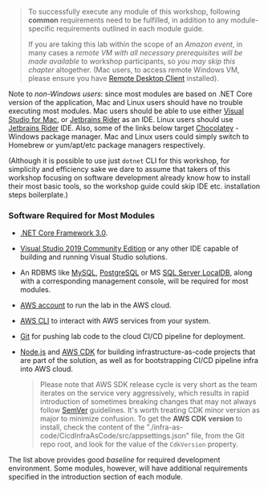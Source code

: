 <!--
+++
title = "Prerequisites"
date = 2019-10-11T17:39:00-04:00
weight = 20
+++
-->

> To successfully execute any module of this workshop, following **common** requirements need to be fulfilled, in addition to any module-specific requirements outlined in each module guide. 
> 
> If you are taking this lab within the scope of an *Amazon event*, in many cases a *remote VM with all necessary prerequisites will be made available* to workshop participants, so *you may skip this chapter* altogether. (Mac users, to access remote Windows VM, please ensure you have [Remote Desktop Client](https://apps.apple.com/us/app/microsoft-remote-desktop-10/id1295203466) installed).

Note to *non-Windows users*: since most modules are based on .NET Core version of the application, Mac and Linux users should have no trouble executing most modules. Mac users should be able to use either [Visual Studio for Mac](https://docs.microsoft.com/en-us/visualstudio/mac/installation?view=vsmac-2019), or [Jetbrains Rider](https://www.jetbrains.com/rider/download/#section=mac) as an IDE. Linux users should use [Jetbrains Rider](https://www.jetbrains.com/rider/download/#section=linux) IDE. Also, some of the links below target [Chocolatey](https://chocolatey.org/) - Windows package manager. Mac and Linux users could simply switch to Homebrew or yum/apt/etc package managers respectively.

(Although it is possible to use just `dotnet` CLI for this workshop, for simplicity and efficiency sake we dare to assume that takers of this workshop focusing on software development already know how to install their most basic tools, so the workshop guide could skip IDE etc. installation steps boilerplate.)

### Software Required for Most Modules

* [.NET Core Framework 3.0](https://dotnet.microsoft.com/download).
* [Visual Studio 2019 Community Edition](https://visualstudio.microsoft.com/downloads/) or any other IDE capable of building and running Visual Studio solutions.
* An RDBMS like [MySQL](https://chocolatey.org/packages/mysql), [PostgreSQL](https://chocolatey.org/packages/postgresql) or MS [SQL Server LocalDB](https://chocolatey.org/packages/sqllocaldb), along with a corresponding management console, will be required for most modules.
* [AWS account](https://aws.amazon.com/premiumsupport/knowledge-center/create-and-activate-aws-account/) to run the lab in the AWS cloud.
* [AWS CLI](https://aws.amazon.com/cli/) to interact with AWS services from your system.
* [Git](https://chocolatey.org/packages/git) for pushing lab code to the cloud CI/CD pipeline for deployment.
* [Node.js](https://nodejs.org/en/download/) and [AWS CDK](https://docs.aws.amazon.com/cdk/latest/guide/getting_started.html) for building infrastructure-as-code projects that are part of the solution, as well as for bootstrapping CI/CD pipeline infra into AWS cloud.
  
  > Please note that AWS SDK release cycle is very short as the team iterates on the service very aggressively, which results in rapid introduction of sometimes breaking changes that may not always follow [SemVer](https://semver.org/) guidelines. It's worth treating CDK minor version as major to minimize confusion. To get the **AWS CDK version** to install, check the content of the "./infra-as-code/CicdInfraAsCode/src/appsettings.json" file, from the Git repo root, and look for the value of the `CdkVersion` property.


The list above provides good *baseline* for required development environment. Some modules, however, will have additional requirements specified in the introduction section of each module.